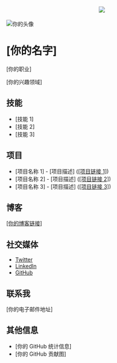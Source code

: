 <html>
<head>
    <title>happyqiao 的 GitHub 主页</title>
    <link rel="stylesheet" href="https://cdnjs.cloudflare.com/ajax/libs/github-markdown-css/5.0.0/github-markdown.min.css">
    <h1 align="center"> <a href="https://sunguoqi.com/"> <img src="https://readme-typing-svg.herokuapp.com/?lines=console.log(%22Hello%2C%20World!%22);欢迎来到路飞小乔的主页!&center=true&size=27"> </a> </h1>
</head>
<body>
    <div class="container">
        <div class="profile-section">
            <img src="你的头像 URL" alt="你的头像" class="avatar">
            <h1>[你的名字]</h1>
            <p>[你的职业]</p>
            <p>[你的兴趣领域]</p>
        </div>
        <div class="skills-section">
            <h2>技能</h2>
            <ul>
                <li>[技能 1]</li>
                <li>[技能 2]</li>
                <li>[技能 3]</li>
            </ul>
        </div>
        <div class="projects-section">
            <h2>项目</h2>
            <ul>
                <li>[项目名称 1] - [项目描述] (<a href="[项目链接 1]">[项目链接 1]</a>)</li>
                <li>[项目名称 2] - [项目描述] (<a href="[项目链接 2]">[项目链接 2]</a>)</li>
                <li>[项目名称 3] - [项目描述] (<a href="[项目链接 3]">[项目链接 3]</a>)</li>
            </ul>
        </div>
        <div class="blog-section">
            <h2>博客</h2>
            <p><a href="[你的博客链接]">[你的博客链接]</a></p>
        </div>
        <div class="social-media-section">
            <h2>社交媒体</h2>
            <ul>
                <li><a href="[你的 Twitter 链接]">Twitter</a></li>
                <li><a href="[你的 LinkedIn 链接]">LinkedIn</a></li>
                <li><a href="[你的 GitHub 链接]">GitHub</a></li>
            </ul>
        </div>
        <div class="contact-section">
            <h2>联系我</h2>
            <p>[你的电子邮件地址]</p>
        </div>
        <div class="other-info-section">
            <h2>其他信息</h2>
            <ul>
                <li>[你的 GitHub 统计信息]</li>
                <li>[你的 GitHub 贡献图]</li>
            </ul>
        </div>
    </div>
</body>
</html>
